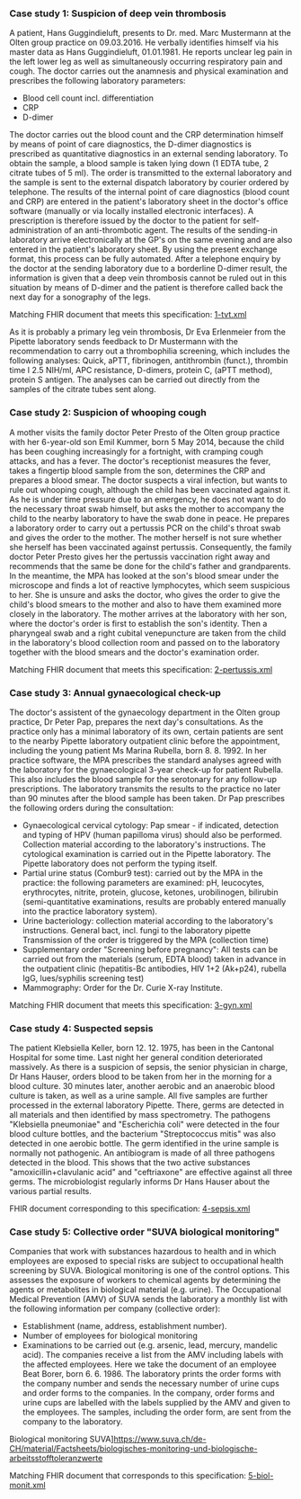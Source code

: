 ### Case study 1: Suspicion of deep vein thrombosis

A patient, Hans Guggindieluft, presents to Dr. med. Marc Mustermann at the Olten group practice on 09.03.2016. He verbally identifies himself via his master data as Hans Guggindieluft, 01.01.1981. He reports unclear leg pain in the left lower leg as well as simultaneously occurring respiratory pain and cough. The doctor carries out the anamnesis and physical examination and prescribes the following laboratory parameters:

* Blood cell count incl. differentiation
* CRP
* D-dimer

The doctor carries out the blood count and the CRP determination himself by means of point of care diagnostics, the D-dimer diagnostics is prescribed as quantitative diagnostics in an external sending laboratory. To obtain the sample, a blood sample is taken lying down (1 EDTA tube, 2 citrate tubes of 5 ml). The order is transmitted to the external laboratory and the sample is sent to the external dispatch laboratory by courier ordered by telephone. The results of the internal point of care diagnostics (blood count and CRP) are entered in the patient's laboratory sheet in the doctor's office software (manually or via locally installed electronic interfaces). A prescription is therefore issued by the doctor to the patient for self-administration of an anti-thrombotic agent.
The results of the sending-in laboratory arrive electronically at the GP's on the same evening and are also entered in the patient's laboratory sheet. By using the present exchange format, this process can be fully automated. After a telephone enquiry by the doctor at the sending laboratory due to a borderline D-dimer result, the information is given that a deep vein thrombosis cannot be ruled out in this situation by means of D-dimer and the patient is therefore called back the next day for a sonography of the legs.

Matching FHIR document that meets this specification:
[1-tvt.xml](https://github.com/hl7ch/ch-lab-order/tree/master/input/examples/bundle/1-tvt.xml)

As it is probably a primary leg vein thrombosis, Dr Eva Erlenmeier from the Pipette laboratory sends feedback to Dr Mustermann with the recommendation to carry out a thrombophilia screening, which includes the following analyses:
Quick, aPTT, fibrinogen, antithrombin (funct.), thrombin time I 2.5 NIH/ml, APC resistance, D-dimers, protein C, (aPTT method), protein S antigen.
The analyses can be carried out directly from the samples of the citrate tubes sent along.

### Case study 2: Suspicion of whooping cough

A mother visits the family doctor Peter Presto of the Olten group practice with her 6-year-old son Emil Kummer, born 5 May 2014, because the child has been coughing increasingly for a fortnight, with cramping cough attacks, and has a fever. The doctor's receptionist measures the fever, takes a fingertip blood sample from the son, determines the CRP and prepares a blood smear. The doctor suspects a viral infection, but wants to rule out whooping cough, although the child has been vaccinated against it. As he is under time pressure due to an emergency, he does not want to do the necessary throat swab himself, but asks the mother to accompany the child to the nearby laboratory to have the swab done in peace.
He prepares a laboratory order to carry out a pertussis PCR on the child's throat swab and gives the order to the mother. The mother herself is not sure whether she herself has been vaccinated against pertussis. Consequently, the family doctor Peter Presto gives her the pertussis vaccination right away and recommends that the same be done for the child's father and grandparents. In the meantime, the MPA has looked at the son's blood smear under the microscope and finds a lot of reactive lymphocytes, which seem suspicious to her. She is unsure and asks the doctor, who gives the order to give the child's blood smears to the mother and also to have them examined more closely in the laboratory.
The mother arrives at the laboratory with her son, where the doctor's order is first to establish the son's identity. Then a pharyngeal swab and a right cubital venepuncture are taken from the child in the laboratory's blood collection room and passed on to the laboratory together with the blood smears and the doctor's examination order.

 Matching FHIR document that meets this specification:
[2-pertussis.xml](https://github.com/hl7ch/ch-lab-order/tree/master/input/examples/bundle/2-pertussis.xml)

### Case study 3: Annual gynaecological check-up

The doctor's assistent of the gynaecology department in the Olten group practice, Dr Peter Pap, prepares the next day's consultations. As the practice only has a minimal laboratory of its own, certain patients are sent to the nearby Pipette laboratory outpatient clinic before the appointment, including the young patient Ms Marina Rubella, born 8. 8. 1992. In her practice software, the MPA prescribes the standard analyses agreed with the laboratory for the gynaecological 3-year check-up for patient Rubella. This also includes the blood sample for the serotonary for any follow-up prescriptions.
The laboratory transmits the results to the practice no later than 90 minutes after the blood sample has been taken. Dr Pap prescribes the following orders during the consultation:

* Gynaecological cervical cytology: Pap smear - if indicated, detection and typing of HPV (human papilloma virus) should also be performed.
 Collection material according to the laboratory's instructions.
 The cytological examination is carried out in the Pipette laboratory. The Pipette laboratory does not perform the typing itself.
* Partial urine status (Combur9 test): carried out by the MPA in the practice: the following parameters are examined: pH, leucocytes, erythrocytes, nitrite, protein, glucose, ketones, urobilinogen, bilirubin (semi-quantitative examinations, results are probably entered manually into the practice laboratory system).
* Urine bacteriology: collection material according to the laboratory's instructions.
General bact, incl. fungi to the laboratory pipette
Transmission of the order is triggered by the MPA (collection time)
* Supplementary order "Screening before pregnancy": All tests can be carried out from the materials (serum, EDTA blood) taken in advance in the outpatient clinic (hepatitis-Bc antibodies, HIV 1+2 (Ak+p24), rubella IgG, lues/syphilis screening test)
* Mammography: Order for the Dr. Curie X-ray Institute.

Matching FHIR document that meets this specification:
[3-gyn.xml](https://github.com/hl7ch/ch-lab-order/tree/master/input/examples/bundle/3-gyn.xml)

### Case study 4: Suspected sepsis

The patient Klebsiella Keller, born 12. 12. 1975, has been in the Cantonal Hospital for some time. Last night her general condition deteriorated massively. As there is a suspicion of sepsis, the senior physician in charge, Dr Hans Hauser, orders blood to be taken from her in the morning for a blood culture. 30 minutes later, another aerobic and an anaerobic blood culture is taken, as well as a urine sample.
All five samples are further processed in the external laboratory Pipette. There, germs are detected in all materials and then identified by mass spectrometry. The pathogens "Klebsiella pneumoniae" and "Escherichia coli" were detected in the four blood culture bottles, and the bacterium "Streptococcus mitis" was also detected in one aerobic bottle. The germ identified in the urine sample is normally not pathogenic.
An antibiogram is made of all three pathogens detected in the blood. This shows that the two active substances "amoxicillin+clavulanic acid" and "ceftriaxone" are effective against all three germs. The microbiologist regularly informs Dr Hans Hauser about the various partial results.

FHIR document corresponding to this specification:
[4-sepsis.xml](https://github.com/hl7ch/ch-lab-order/tree/master/input/examples/bundle/4-sepsis.xml)

### Case study 5: Collective order "SUVA biological monitoring"

Companies that work with substances hazardous to health and in which employees are exposed to special risks are subject to occupational health screening by SUVA. Biological monitoring is one of the control options. This assesses the exposure of workers to chemical agents by determining the agents or metabolites in biological material (e.g. urine).
The Occupational Medical Prevention (AMV) of SUVA sends the laboratory a monthly list with the following information per company (collective order):

* Establishment (name, address, establishment number).
* Number of employees for biological monitoring
* Examinations to be carried out (e.g. arsenic, lead, mercury, mandelic acid).
The companies receive a list from the AMV including labels with the affected employees. Here we take the document of an employee Beat Borer, born 6. 6. 1986. The laboratory prints the order forms with the company number and sends the necessary number of urine cups and order forms to the companies. In the company, order forms and urine cups are labelled with the labels supplied by the AMV and given to the employees. The samples, including the order form, are sent from the company to the laboratory.

Biological monitoring SUVA]<https://www.suva.ch/de-CH/material/Factsheets/biologisches-monitoring-und-biologische-arbeitsstofftoleranzwerte>

Matching FHIR document that corresponds to this specification:
[5-biol-monit.xml](https://github.com/hl7ch/ch-lab-order/tree/master/input/examples/bundle/5-biol-monit.xml)
